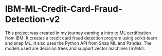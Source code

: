 # IBM-ML-Credit-Card-Fraud-Detection-v2
This project was created in my journey earning a intro to ML certification from IBM. It creates a credit card fraud detection program using scikit-learn and snap ML. It also uses the Python API from Snap ML and Pandas. The models used are decision trees and support vector machines (SVMs).
